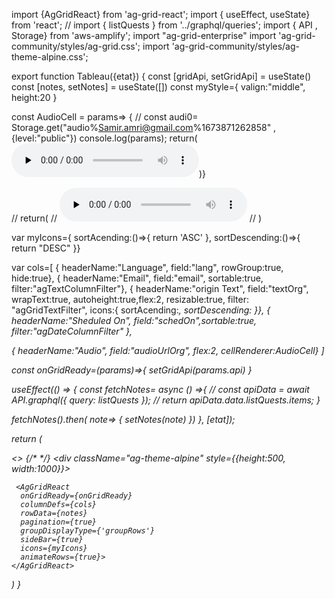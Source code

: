 import {AgGridReact} from 'ag-grid-react';
import { useEffect, useState} from 'react';
// import { listQuests } from '../graphql/queries';
import { API , Storage} from 'aws-amplify';
import "ag-grid-enterprise"
import 'ag-grid-community/styles/ag-grid.css';
import 'ag-grid-community/styles/ag-theme-alpine.css';

export function Tableau({etat}) {
  const [gridApi, setGridApi] = useState()
  const [notes, setNotes] = useState([])
  const myStyle={
    valign:"middle",
    height:20
}

const AudioCell =   params=>  {
  // const audi0= Storage.get("audio%Samir.amri@gmail.com%1673871262858" ,{level:"public"}) 
  console.log(params); 
return(<audio controls preload='none' style={myStyle}>
    <source src={params.value} type="audio/mpeg" />
    </audio>)}

 
  // return(
  //   <audio controls preload='none' style={myStyle}>
  //   <source src={audi0} type="audio/mpeg" />
  //   </audio>
  // )



var myIcons={
  sortAcending:()=>{
    return 'ASC'
  },
  sortDescending:()=>{
    return "DESC"
  }}

  var cols=[
  { headerName:"Language", field:"lang", rowGroup:true, hide:true},
  { headerName:"Email", field:"email", sortable:true, filter:"agTextColumnFilter"},
  { headerName:"origin Text", field:"textOrg", wrapText:true, autoheight:true,flex:2, 
  resizable:true, filter: "agGridTextFilter", icons:{
    sortAcending:<i class="fa fa-sort-alpha-up"/>,
    sortDescending:<i class="fa fa-sort-alpha-down"/>
  }},
  { headerName:"Sheduled On", field:"schedOn",sortable:true, filter:"agDateColumnFilter" },
  
  { headerName:"Audio", field:"audioUrlOrg", flex:2, cellRenderer:AudioCell}
]

const onGridReady=(params)=>{
  setGridApi(params.api)
}

useEffect(() => {
  const  fetchNotes= async () =>{
    // const apiData = await API.graphql({ query: listQuests });
    //  return apiData.data.listQuests.items;
  }

  fetchNotes().then( note=> {
    setNotes(note)
  })
}, [etat]);

  return  (


   <>
   {/* <QuestForm  currentUser={props.currentUser}/> */}
    <div className="ag-theme-alpine"  style={{height:500, width:1000}}>
     
     <AgGridReact
      onGridReady={onGridReady}
      columnDefs={cols} 
      rowData={notes}
      pagination={true}
      groupDisplayType={'groupRows'}
      sideBar={true}
      icons={myIcons}
      animateRows={true}>
    </AgGridReact>
  </div>
   </>
  )
}